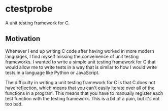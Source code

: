 # ctestprobe

A unit testing framework for C.

## Motivation

Whenever I end up writing C code after having worked in more modern languages, I find myself 
missing the convenience of unit testing frameworks. I wanted to write a simple unit testing 
framework for C that would allow me to write tests in a way that is similar to how I would 
write tests in a language like Python or JavaScript.

The difficulty in writing a unit testing framework for C is that C does not have reflection,
which means that you can't easily iterate over all of the functions in a program. This means
that you have to manually register each test function with the testing framework. This is
a bit of a pain, but it's not too bad.

